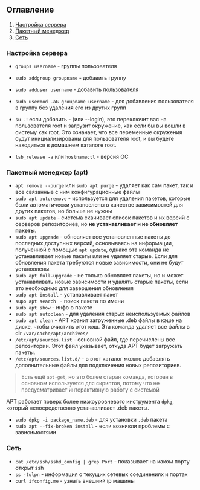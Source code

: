 ## Оглавление
1. [Настройка сервера](#настройка-сервера)
2. [Пакетный менеджер](#пакетный-менеджер)
3. [Сеть](#сеть)

### Настройка сервера
- `groups username` - группы пользователя

- `sudo addgroup groupname` - добавить группу

- `sudo adduser username` - добавить пользователя 

- `sudo usermod -aG groupname username` - для добавления пользователя в группу без удаления его из других групп

- `su -`:  если добавить - (или --login), это переключит вас на пользователя root и загрузит окружение, как если бы вы вошли в систему как root. Это означает, что все переменные окружения будут инициализированы для пользователя root, и вы будете находиться в домашнем каталоге root.
- `lsb_release -a` или `hostnamectl` - версия ОС

### Пакетный менеджер (apt)
- `apt remove --purge` или `sudo apt purge` - удаляет как сам пакет, так и все связанные с ним конфигурационные файлы
- `sudo apt autoremove` - используется для удаления пакетов, которые были автоматически установлены в качестве зависимостей для других пакетов, но больше не нужны
- `sudo apt update` - система скачивает список пакетов и их версий с серверов репозиториев, но **не устанавливает и не обновляет пакеты**.
- `sudo apt upgrade` - обновляет все установленные пакеты до последних доступных версий, основываясь на информации, полученной с помощью `apt update`, однако эта команда не устанавливает новые пакеты или не удаляет старые. Если для обновления пакета требуются новые зависимости, они не будут установлены.
- `sudo apt full-upgrade` - не только обновляет пакеты, но и может устанавливать новые зависимости и удалять старые пакеты, если это необходимо для завершения обновления
- `sudp apt install` - устанавливает пакет
- `supo apt search ` - поиск пакета по имени
- `sudo apt show` - инфо о пакете
- `sudo apt autoclean` - для удаления старых неиспользуемых файлов
- `sudo apt clean` - APT хранит загруженные .deb файлы в кэше на диске, чтобы очистить этот кэш. Эта команда удаляет все файлы в dir `/var/cache/apt/archives/`
- `/etc/apt/sources.list` - основной файл, где перечислены все репозитории. Этот файл указывает, откуда APT будет загружать пакеты.
- `/etc/apt/sources.list.d/` - в этот каталог можно добавлять дополнительные файлы для подключения новых репозиториев.
> Есть ещё `apt-get`, но это более старая команда, которая в основном используется для скриптов, потому что не предусматривает интерактивную работу с системой

APT работает поверх более низкоуровневого инструмента `dpkg`, который непосредственно устанавливает .deb пакеты. 
- `sudo dpkg -i package_name.deb` - для установки `.deb` пакета
- `sudo apt --fix-broken install` - если возникли проблемы с зависимостями
### Сеть
- `cat /etc/ssh/sshd_config | grep Port` - показывает на каком порту открыт ssh
- `ss -tulpn` - информация о текущих сетевых соединениях и портах
- `curl ifconfig.me` - узнать внешний ip машины
